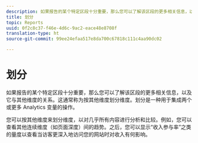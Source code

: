 ```yaml
---
description: 如果报告的某个特定区段十分重要，那么您可以了解该区段的更多相关信息，以及它与其他维度的关系。这通常称为按其他维度划分维度。划分是一种用于集成两个或更多 Analytics 变量的操作。
title: 划分
topic: Reports
uuid: 0f2c8c37-f46e-4d6c-9ac2-eace48e8708f
translation-type: ht
source-git-commit: 99ee24efaa517e8da700c67818c111c4aa90dc02

---
```



# 划分

如果报告的某个特定区段十分重要，那么您可以了解该区段的更多相关信息，以及它与其他维度的关系。这通常称为按其他维度划分维度。划分是一种用于集成两个或更多 Analytics 变量的操作。

您可以按其他维度来划分维度，以对几乎所有内容进行分析和比较。例如，您可以查看其他连续维度（如页面深度）间的趋势。之后，您可以显示“收入参与率”之类的量度以查看当访客更深入地访问您的网站时对收入有何影响。
